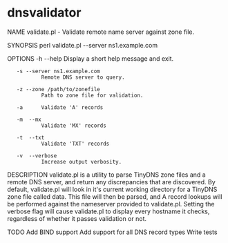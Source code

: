 dnsvalidator
============

NAME
       validate.pl - Validate remote name server against zone file.

SYNOPSIS
       perl validate.pl --server ns1.example.com

OPTIONS
       -h --help
               Display a short help message and exit.

       -s --server ns1.example.com
               Remote DNS server to query.

       -z --zone /path/to/zonefile
               Path to zone file for validation.

       -a      Validate 'A' records

       -m  --mx
               Validate 'MX' records

       -t  --txt
               Validate 'TXT' records

       -v  --verbose
               Increase output verbosity.

DESCRIPTION
       validate.pl is a utility to parse TinyDNS zone files and a remote DNS
       server, and return any discrepancies that are discovered. By default,
       validate.pl will look in it's current working directory for a TinyDNS
       zone file called data.  This file will then be parsed, and A record
       lookups will be performed against the nameserver provided to
       validate.pl.  Setting the verbose flag will cause validate.pl to
       display every hostname it checks, regardless of whether it passes
       validation or not.

TODO
       Add BIND support
       Add support for all DNS record types
       Write tests
